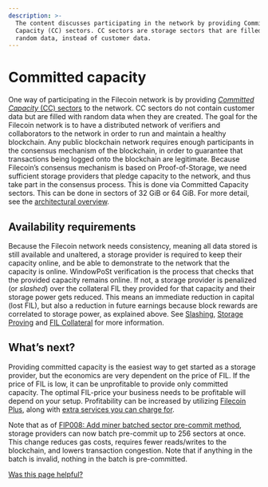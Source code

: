 ```yaml
---
description: >-
  The content discusses participating in the network by providing Committed
  Capacity (CC) sectors. CC sectors are storage sectors that are filled with
  random data, instead of customer data.
---
```


# Committed capacity

One way of participating in the Filecoin network is by providing [_Committed Capacity_ (CC) sectors](../../reference/general/glossary.md#capacity-commitment) to the network. CC sectors do not contain customer data but are filled with random data when they are created. The goal for the Filecoin network is to have a distributed network of verifiers and collaborators to the network in order to run and maintain a healthy blockchain. Any public blockchain network requires enough participants in the consensus mechanism of the blockchain, in order to guarantee that transactions being logged onto the blockchain are legitimate. Because Filecoin’s consensus mechanism is based on Proof-of-Storage, we need sufficient storage providers that pledge capacity to the network, and thus take part in the consensus process. This is done via Committed Capacity sectors. This can be done in sectors of 32 GiB or 64 GiB. For more detail, see the [architectural overview](../architecture/lotus-components.md).

## Availability requirements

Because the Filecoin network needs consistency, meaning all data stored is still available and unaltered, a storage provider is required to keep their capacity online, and be able to demonstrate to the network that the capacity is online. WindowPoSt verification is the process that checks that the provided capacity remains online. If not, a storage provider is penalized (or _slashed_) over the collateral FIL they provided for that capacity and their storage power gets reduced. This means an immediate reduction in capital (lost FIL), but also a reduction in future earnings because block rewards are correlated to storage power, as explained above. See [Slashing](slashing.md), [Storage Proving](storage-proving.md) and [FIL Collateral](fil-collateral.md) for more information.

## What’s next?

Providing committed capacity is the easiest way to get started as a storage provider, but the economics are very dependent on the price of FIL. If the price of FIL is low, it can be unprofitable to provide only committed capacity. The optimal FIL-price your business needs to be profitable will depend on your setup. Profitability can be increased by utilizing [Filecoin Plus](../../basics/how-storage-works/filecoin-plus.md), along with [extra services you can charge for](../filecoin-deals/auxiliary-services.md).

Note that as of [FIP008: Add miner batched sector pre-commit method](https://github.com/filecoin-project/FIPs/blob/master/FIPS/fip-0008.md), storage providers can now batch pre-commit up to 256 sectors at once.  This change reduces gas costs, requires fewer reads/writes to the blockchain, and lowers transaction congestion.  Note that if anything in the batch is invalid, nothing in the batch is pre-committed. 

[Was this page helpful?](https://airtable.com/apppq4inOe4gmSSlk/pagoZHC2i1iqgphgl/form?prefill\_Page+URL=https://docs.filecoin.io/storage-providers/filecoin-economics/committed-capacity)
